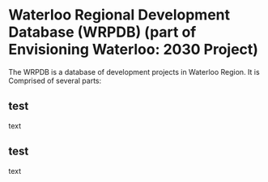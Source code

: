 # Waterloo Regional Development Database (WRPDB) (part of Envisioning Waterloo: 2030 Project)
The WRPDB is a database of development projects in Waterloo Region. It is Comprised of several parts:

## test
text

## test
text
